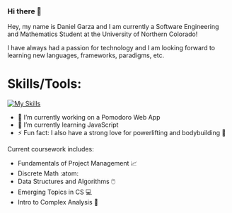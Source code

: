 ### Hi there 👋

Hey, my name is Daniel Garza and I am currently a Software Engineering and Mathematics Student at the University of Northern Colorado! 

I have always had a passion for technology and I am looking forward to learning new languages, frameworks, paradigms, etc.

# Skills/Tools:
[![My Skills](https://skillicons.dev/icons?i=js,html,css,c,cs,git,github,java,linux,py,vscode,powershell,idea,cloudflare)](https://skillicons.dev) 

- 🔭 I’m currently working on a Pomodoro Web App
- 🌱 I’m currently learning JavaScript
- ⚡ Fun fact: I also have a strong love for powerlifting and bodybuilding 💪

Current coursework includes:
- Fundamentals of Project Management 📈
- Discrete Math :atom:	
- Data Structures and Algorithms 🖱️	
- Emerging Topics in CS 💻
- Intro to Complex Analysis 🧮
<!--
**ssjdan27/ssjdan27** is a ✨ _special_ ✨ repository because its `README.md` (this file) appears on your GitHub profile.

Here are some ideas to get you started:

- 🔭 I’m currently working on ...
- 🌱 I’m currently learning ...
- 👯 I’m looking to collaborate on ...
- 🤔 I’m looking for help with ...
- 💬 Ask me about ...
- 📫 How to reach me: ...
- 😄 Pronouns: ...
- ⚡ Fun fact: ...
-->
